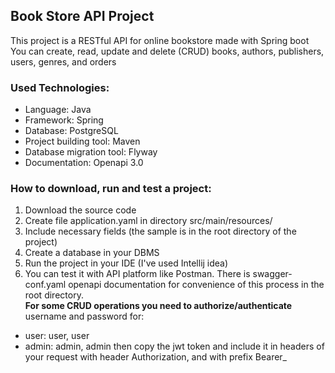 

## Book Store API Project

This project is a RESTful API for online bookstore made with Spring boot  
You can create, read, update and delete (CRUD) books, authors, publishers, users, genres, and orders


### Used Technologies:

* Language: Java
* Framework: Spring
* Database: PostgreSQL
* Project building tool: Maven
* Database migration tool: Flyway
* Documentation: Openapi 3.0


### How to download, run and test a project:

1. Download the source code
2. Create file application.yaml in directory src/main/resources/
3. Include necessary fields (the sample is in the root directory of the project)
4. Create a database in your DBMS
5. Run the project in your IDE (I've used Intellij idea)
6. You can test it with API platform like Postman. There is swagger-conf.yaml openapi documentation for convenience of this process in the root directory.  
**For some CRUD operations you need to authorize/authenticate**  
username and password for:
* user: user, user
* admin: admin, admin
then copy the jwt token and include it in headers of your request with header Authorization, and with prefix Bearer_
